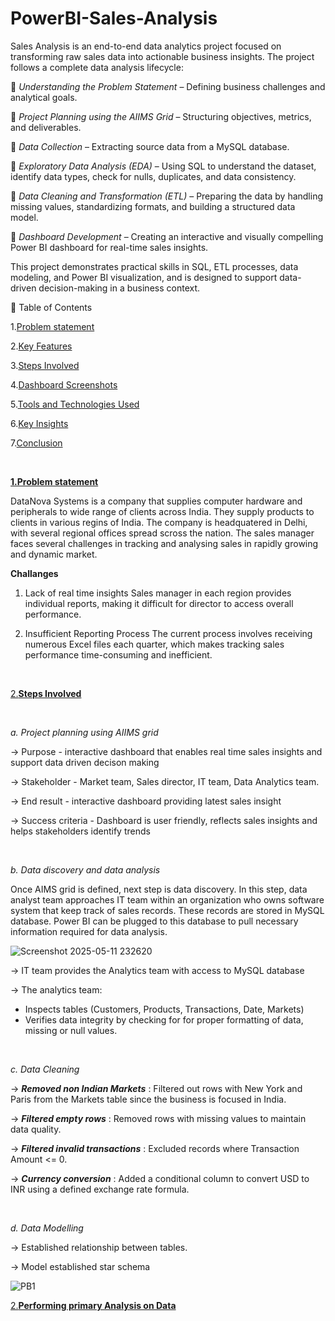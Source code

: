# PowerBI-Sales-Analysis
Sales Analysis is an end-to-end data analytics project focused on transforming raw sales data into actionable business insights. The project follows a complete data analysis lifecycle:
<p align="center">
   
🔵 *Understanding the Problem Statement* – Defining business challenges and analytical goals.

🔵 *Project Planning using the AIIMS Grid* – Structuring objectives, metrics, and deliverables.

🔵 *Data Collection* – Extracting source data from a MySQL database.

🔵 *Exploratory Data Analysis (EDA)* – Using SQL to understand the dataset, identify data types, check for nulls, duplicates, and data consistency.

🔵 *Data Cleaning and Transformation (ETL)* – Preparing the data by handling missing values, standardizing formats, and building a structured data model.

🔵 *Dashboard Development* – Creating an interactive and visually compelling Power BI dashboard for real-time sales insights.

This project demonstrates practical skills in SQL, ETL processes, data modeling, and Power BI visualization, and is designed to support data-driven decision-making in a business context.

📑 Table of Contents

1.[Problem statement](#Problemstatement)

2.[Key Features](#KeyFeatures)

3.[Steps Involved](#StepsInvolved)

4.[Dashboard Screenshots](#DashboardScreenshots)

5.[Tools and Technologies Used](#ToolsandTechnologiesUsed)

6.[Key Insights](#KeyInsights)

7.[Conclusion](#Conclusion)

</p>

<br>


<ins>**1.Problem statement**</ins>


<p align="center">

DataNova Systems is a company that supplies computer hardware and peripherals to wide range of clients across India. They supply products to clients in various regins of India. The company is headquatered in Delhi, with several regional offices spread scross the nation. The sales manager faces several challenges in tracking and analysing sales in rapidly growing and dynamic market.

</p>

**Challanges**
1. Lack of real time insights
Sales manager in each region provides individual reports, making it difficult for director to access overall performance.
   
2. Insufficient Reporting Process
The current process involves receiving numerous Excel files each quarter, which makes tracking sales performance time-consuming and inefficient.

<br>

<ins> 2.**Steps Involved** </ins>

<br>

*a. Project planning using AIIMS grid*

-> Purpose - interactive dashboard that enables real time sales insights and support data driven decison making

-> Stakeholder - Market team, Sales director, IT team, Data Analytics team.

-> End result - interactive dashboard providing latest sales insight

-> Success criteria - Dashboard is user friendly, reflects sales insights and helps stakeholders identify trends

<br>

*b. Data discovery and data analysis*


Once AIMS grid is defined, next step is data discovery. In this step, data analyst team approaches IT team within an organization who owns software system that keep track of sales records. These records are stored in MySQL database. Power BI can be plugged to this database to pull necessary information required for data analysis.

<p align="center">

![Screenshot 2025-05-11 232620](https://github.com/user-attachments/assets/616d6374-4169-449e-ba6c-e7cf8359f36c)

</p>


-> IT team provides the Analytics team  with access to MySQL database

-> The analytics team:

   * Inspects tables (Customers, Products, Transactions, Date, Markets)
   * Verifies data integrity by checking for for proper formatting of data, missing or null values.
<br>

*c. Data Cleaning*

-> ***Removed non Indian Markets*** :  Filtered out rows with New York and Paris from the Markets table since the business is focused in India.

-> ***Filtered empty rows*** : Removed rows with missing values to maintain data quality.

-> ***Filtered invalid transactions*** : Excluded records where Transaction Amount <= 0.

-> ***Currency conversion*** : Added a conditional column to convert USD to INR using a defined exchange rate formula.

<br>


*d. Data Modelling*

-> Established relationship between tables.

-> Model established star schema

![PB1](https://github.com/user-attachments/assets/1ce4c06f-d2da-4ba9-a152-ee449dd6d27c)



<ins> 2.**Performing primary Analysis on Data** </ins>
   


